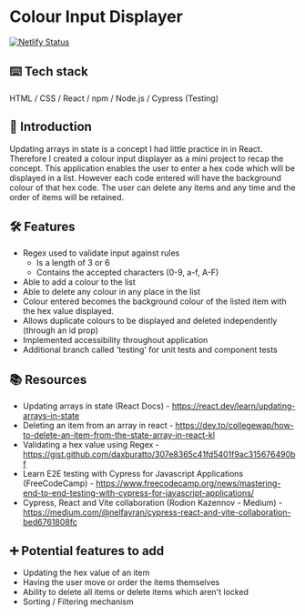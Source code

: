 # Colour Input Displayer
[![Netlify Status](https://api.netlify.com/api/v1/badges/6854cbe0-2f62-4162-ab35-462dfd71c603/deploy-status)](https://app.netlify.com/sites/kareenapatel-colourinputdisplayer/deploys)

## ⌨️ Tech stack 
HTML / CSS / React / npm / Node.js / Cypress (Testing)

## 🍼 Introduction
Updating arrays in state is a concept I had little practice in in React. Therefore I created a colour input displayer as a mini project to recap the concept. This application enables the user to enter a hex code which will be displayed in a list. However each code entered will have the background colour of that hex code. The user can delete any items and any time and the order of items will be retained. 

## 🛠️ Features
- Regex used to validate input against rules
    - Is a length of 3 or 6
    - Contains the accepted characters (0-9, a-f, A-F)
- Able to add a colour to the list
- Able to delete any colour in any place in the list
- Colour entered becomes the background colour of the listed item with the hex value displayed.
- Allows duplicate colours to be displayed and deleted independently (through an id prop)
- Implemented accessibility throughout application
- Additional branch called 'testing' for unit tests and component tests

## 📚 Resources
- Updating arrays in state (React Docs) - https://react.dev/learn/updating-arrays-in-state
- Deleting an item from an array in react - https://dev.to/collegewap/how-to-delete-an-item-from-the-state-array-in-react-kl
- Validating a hex value using Regex - https://gist.github.com/daxburatto/307e8365c41fd5401f9ac315676490bf
- Learn E2E testing with Cypress for Javascript Applications  (FreeCodeCamp) - https://www.freecodecamp.org/news/mastering-end-to-end-testing-with-cypress-for-javascript-applications/
- Cypress, React and Vite collaboration (Rodion Kazennov - Medium) - https://medium.com/@nelfayran/cypress-react-and-vite-collaboration-bed6761808fc

## ➕ Potential features to add
- Updating the hex value of an item
- Having the user move or order the items themselves
- Ability to delete all items or delete items which aren't locked
- Sorting / Filtering mechanism
